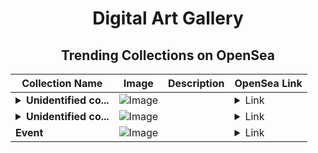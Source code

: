 <div align="center">

# Digital Art Gallery

## Trending Collections on OpenSea

| Collection Name                       | Image                                                                                     | Description                       | OpenSea Link                                                                                          |
|---------------------------------------|-------------------------------------------------------------------------------------------|-----------------------------------|--------------------------------------------------------------------------------------------------------|
| **<details><summary>Unidentified co...</summary>Unidentified contract d75ef441-250e-4c83-ad13-58a34bee4a48</details>** | ![Image](https://i.seadn.io/s/raw/files/0fe3187723bd147c44864df73a0114d8.gif?w=500&auto=format?w=200&auto=format) |  | <details><summary>Link</summary>[Unidentified contract d75ef441-250e-4c83-ad13-58a34bee4a48](https://opensea.io/collection/unidentified-contract-d75ef441-250e-4c83-ad13-58a3)</details> |
| **<details><summary>Unidentified co...</summary>Unidentified contract 46106aac-c516-48c2-a4ff-20991443aab8</details>** | ![Image](https://i.seadn.io/s/raw/files/0fe3187723bd147c44864df73a0114d8.gif?w=500&auto=format?w=200&auto=format) |  | <details><summary>Link</summary>[Unidentified contract 46106aac-c516-48c2-a4ff-20991443aab8](https://opensea.io/collection/unidentified-contract-46106aac-c516-48c2-a4ff-2099)</details> |
| **Event** | ![Image](https://i.seadn.io/s/raw/files/be3cc56bcc54bde5ad7cb2a8719a2aa1.gif?w=500&auto=format?w=200&auto=format) |  | <details><summary>Link</summary>[Event](https://opensea.io/collection/event-49217)</details> |

</div>
